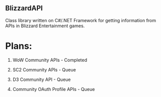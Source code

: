 ## BlizzardAPI
Class library written on C#/.NET Framework for getting information from APIs in Blizzard Entertainment games.

# Plans:
1. WoW Community APIs - Completed

2. SC2 Community APIs - Queue 

3. D3 Community API - Queue

4. Community OAuth Profile APIs - Queue
